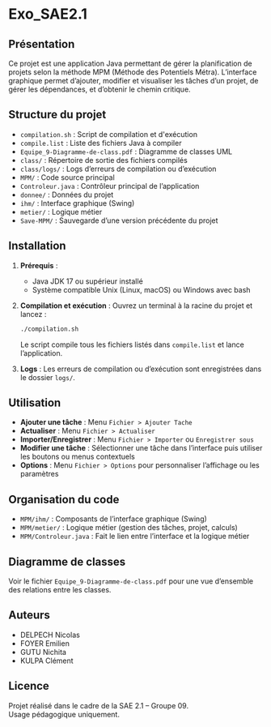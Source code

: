 # Exo_SAE2.1

## Présentation

Ce projet est une application Java permettant de gérer la planification de projets selon la méthode MPM (Méthode des Potentiels Métra). L’interface graphique permet d’ajouter, modifier et visualiser les tâches d’un projet, de gérer les dépendances, et d’obtenir le chemin critique.

## Structure du projet

- `compilation.sh` : Script de compilation et d'exécution
- `compile.list` : Liste des fichiers Java à compiler
- `Equipe_9-Diagramme-de-class.pdf` : Diagramme de classes UML
- `class/` : Répertoire de sortie des fichiers compilés
- `class/logs/` : Logs d’erreurs de compilation ou d’exécution
- `MPM/` : Code source principal
- `Controleur.java` : Contrôleur principal de l’application
- `donnee/` : Données du projet
- `ihm/` : Interface graphique (Swing)
- `metier/` : Logique métier
- `Save-MPM/` : Sauvegarde d’une version précédente du projet

## Installation

1. **Prérequis** :
   - Java JDK 17 ou supérieur installé
   - Système compatible Unix (Linux, macOS) ou Windows avec bash

2. **Compilation et exécution** :
   Ouvrez un terminal à la racine du projet et lancez :
   ```sh
   ./compilation.sh
   ```
   Le script compile tous les fichiers listés dans `compile.list` et lance l’application.

3. **Logs** :
   Les erreurs de compilation ou d’exécution sont enregistrées dans le dossier `logs/`.

## Utilisation

- **Ajouter une tâche** : Menu `Fichier > Ajouter Tache`
- **Actualiser** : Menu `Fichier > Actualiser`
- **Importer/Enregistrer** : Menu `Fichier > Importer` ou `Enregistrer sous`
- **Modifier une tâche** : Sélectionner une tâche dans l’interface puis utiliser les boutons ou menus contextuels
- **Options** : Menu `Fichier > Options` pour personnaliser l’affichage ou les paramètres

## Organisation du code

- `MPM/ihm/` : Composants de l’interface graphique (Swing)
- `MPM/metier/` : Logique métier (gestion des tâches, projet, calculs)
- `MPM/Controleur.java` : Fait le lien entre l’interface et la logique métier

## Diagramme de classes

Voir le fichier `Equipe_9-Diagramme-de-class.pdf` pour une vue d’ensemble des relations entre les classes.

## Auteurs

- DELPECH Nicolas
- FOYER Emilien
- GUTU Nichita
- KULPA Clément

## Licence

Projet réalisé dans le cadre de la SAE 2.1 – Groupe 09.  
Usage pédagogique uniquement.